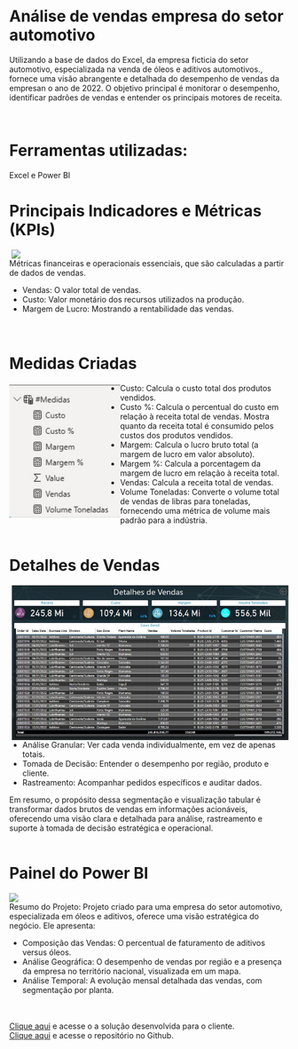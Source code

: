 # Análise de vendas empresa do setor automotivo
Utilizando a base de dados do Excel, da empresa ficticia do setor automotivo, especializada na venda de óleos e aditivos automotivos.,  fornece uma visão abrangente e detalhada do desempenho de vendas da empresan o ano de 2022. O objetivo principal é monitorar o desempenho, identificar padrões de vendas e entender os principais motores de receita.

<br>

# Ferramentas utilizadas:
Excel e Power BI
<br>

##

# Principais Indicadores e Métricas (KPIs)
<img align="right" width="500"  src="https://github.com/JCarlosGN/VendasPortfolio/blob/main/Kpis%20de%20M%C3%A9tricas.JPG?raw=true">


Métricas financeiras e operacionais essenciais, que são calculadas a partir de dados de vendas.

- Vendas: O valor total de vendas.<br>
- Custo: Valor monetário dos recursos utilizados na produção.<br>
- Margem de Lucro: Mostrando a rentabilidade das vendas.<br>
<br><br>

##
# Medidas Criadas
<img align="left" width="200"  src="https://github.com/JCarlosGN/VendasPortfolio/blob/main/Medidas.JPG?raw=true">

  - Custo: Calcula o custo total dos produtos vendidos.<br>
  - Custo %: Calcula o percentual do custo em relação à receita total de vendas. Mostra quanto da receita total é consumido pelos custos dos produtos vendidos.<br>
  - Margem: Calcula o lucro bruto total (a margem de lucro em valor absoluto).<br>
  - Margem %: Calcula a porcentagem da margem de lucro em relação à receita total.<br>
  - Vendas: Calcula a receita total de vendas.<br>
  - Volume Toneladas: Converte o volume total de vendas de libras para toneladas, fornecendo uma métrica de volume mais padrão para a indústria.
<br><br>

##
# Detalhes de Vendas
<img align="Right" width="500"  src="https://github.com/JCarlosGN/VendasPortfolio/blob/main/Detalhes%20Vendas.JPG?raw=true">

- Análise Granular: Ver cada venda individualmente, em vez de apenas totais.<br>
- Tomada de Decisão: Entender o desempenho por região, produto e cliente.<br>
- Rastreamento: Acompanhar pedidos específicos e auditar dados.<br>

Em resumo, o propósito dessa segmentação e visualização tabular é transformar dados brutos de vendas em informações acionáveis, oferecendo uma visão clara e detalhada para análise, rastreamento e suporte à tomada de decisão estratégica e operacional.
<br><br>

##

# Painel do Power BI
<img align="Left" width="500"  src="https://github.com/JCarlosGN/VendasPortfolio/blob/main/Vis%C3%A3o%20Geral%20Vendas.JPG?raw=true">

Resumo do Projeto: Projeto criado para uma empresa do setor automotivo, especializada em óleos e aditivos, oferece uma visão estratégica do negócio. 
Ele apresenta:
- Composição das Vendas: O percentual de faturamento de aditivos versus óleos.<br>
- Análise Geográfica: O desempenho de vendas por região e a presença da empresa no território nacional, visualizada em um mapa.<br>
- Análise Temporal: A evolução mensal detalhada das vendas, com segmentação por planta.<br>
<br><br>

<a href="https://app.powerbi.com/view?r=eyJrIjoiNjg2NGY2ZjYtMzBhZi00MzZhLTgyZTYtOGNkZmYwNTMwMjAwIiwidCI6IjU1NjA1YTYzLTAyNDQtNDlmMy05NTZlLWQ3NDIwODcyMzg5NiJ9">Clique aqui</a> e acesse o a solução desenvolvida para o cliente.
<br>
<a href="https://github.com/JCarlosGN/VendasPortfolio">Clique aqui</a> e acesse o repositório no Github.






